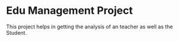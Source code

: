 # Edu Management Project

This project helps in getting the analysis of an teacher as well as the Student.
